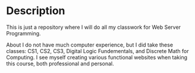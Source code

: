 # Description

This is just a repository where I will do all my classwork for Web Server Programming.

About
I do not have much computer experience, but I did take these classes: CS1, CS2, CS3, Digital Logic Fundementals, and Discrete Math for Computing. I see myself creating various functional websites when taking this course, both professional and personal.
